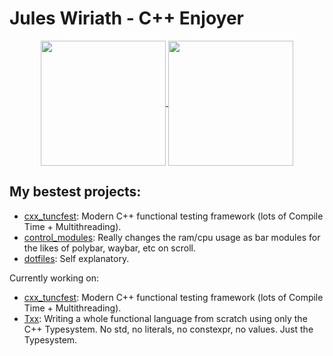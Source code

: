 # Jules Wiriath - C++ Enjoyer

<div align="center">
<a href="https://github.com/anuraghazra/github-readme-stats" target="blank">
  <img height=200 align="center" src="https://github-readme-stats-beta-indol-38.vercel.app/api?username=Aaalibaba42&show_icons=true&locale=en&theme=shades-of-purple&count_private=true" />
</a>
<a href="https://github.com/anuraghazra/github-readme-stats" target="blank">
   <img height=200 align="center" src="https://github-readme-stats-beta-indol-38.vercel.app/api/top-langs?username=Aaalibaba42&show_icons=true&locale=en&theme=shades-of-purple&count_private=true&layout=compact&langs_count=8&hide=M4&size_weight=0.5&count_weight=0.5&card_width=320" />
</a>
</div>

## My bestest projects:

- [cxx_tuncfest](https://github.com/Aaalibaba42/cxx_tuncfest): Modern C++
  functional testing framework (lots of Compile Time + Multithreading).
- [control_modules](https://github.com/Aaalibaba42/control_modules): Really
  changes the ram/cpu usage as bar modules for the likes of polybar, waybar, etc
  on scroll.
- [dotfiles](https://github.com/Aaalibaba42/dotfiles): Self explanatory.

Currently working on:
- [cxx_tuncfest](https://github.com/Aaalibaba42/cxx_tuncfest): Modern C++
  functional testing framework (lots of Compile Time + Multithreading).
- [Txx](https://github.com/Aaalibaba42/Txx): Writing a whole functional language
  from scratch using only the C++ Typesystem. No std, no literals, no constexpr,
  no values. Just the Typesystem.
